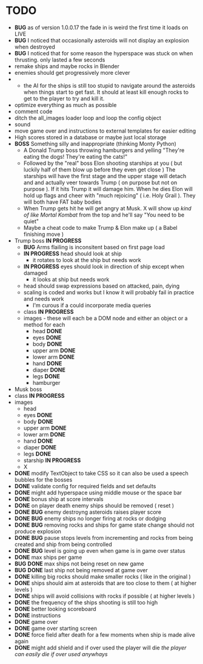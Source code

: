 # TODO 
- **BUG** as of version 1.0.0.17 the fade in is weird the first time it loads on LIVE
- **BUG** I noticed that occasionally asteroids will not display an explosion when destroyed
- **BUG** I noticed that for some reason the hyperspace was stuck on when thrusting. only lasted a few seconds
- remake ships and maybe rocks in Blender
- enemies should get progressively more clever
- - the AI for the ships is still too stupid to navigate around the asteroids when things start to get fast. It should at least kill enough rocks to get to the player to try and kill it.
- optimize everything as much as possible
- comment code
- ditch the all_images loader loop and loop the config object
- sound
- move game over and instructions to external templates for easier editing
- High scores stored in a database or maybe just local storage
- **BOSS** Something silly and inappropriate (thinking Monty Python)
    - A Donald Trump boss throwing hamburgers and yelling "They're eating the dogs! They're eating the cats!"
    - Followed by the "real" boss Elon shooting starships at you ( but luckily half of them blow up before they even get close ) The starships will have the first stage and the upper stage will detach and and actually veer towards Trump ( on purpose but not on purpose ). If it hits Trump it will damage him. When he dies Elon will hold up flags and cheer with "much rejoicing" ( i.e. Holy Grail ). They will both have FAT baby bodies 
    - When Trump gets hit he will get angry at Musk. X will show up *kind of like Mortal Kombat* from the top and he'll say "You need to be quiet"
    - Maybe a cheat code to make Trump & Elon make up ( a Babel finishing move )
- Trump boss **IN PROGRESS** 
    - **BUG** Arms flailing is inconsitent based on first page load
    - **IN PROGRESS** head should look at ship
        - it rotates to look at the ship but needs work
    - **IN PROGRESS** eyes should look in direction of ship except when damaged
        - it looks at ship but needs work
    - head should swap expressions based on attacked, pain, dying
    - scaling is coded and works but I know it will probably fail in practice and needs work
        - I'm curous if a could incorporate media queries
    - class **IN PROGRESS**
    - images - these will each be a DOM node and either an object or a method for each
        - head **DONE**
        - eyes **DONE**
        - body **DONE**
        - upper arm **DONE**
        - lower arm **DONE**
        - hand **DONE**
        - diaper **DONE**
        - legs **DONE** 
        - hamburger
- Musk boss
- class **IN PROGRESS**
- images
    - head
    - eyes **DONE**
    - body **DONE**
    - upper arm **DONE**
    - lower arm **DONE**
    - hand **DONE**
    - diaper **DONE**
    - legs **DONE** 
    - starship **IN PROGRESS**
    - X
- **DONE** modify TextObject to take CSS so it can also be used a speech bubbles for the bosses
- **DONE** validate config for required fields and set defaults
- **DONE** might add hyperspace using middle mouse or the space bar
- **DONE** bonus ship at score intervals
- **DONE** on player death enemy ships should be removed ( reset )
- **DONE** **BUG** enemy destroyng asteroids raises player score
- **DONE** **BUG** enemy ships no longer firing at rocks or dodging
- **DONE** **BUG** removing rocks and ships for game state change should not produce explosion
- **DONE** **BUG** pause stops levels from incrementing and rocks from being created and ship from being controlled
- **DONE** **BUG** level is going up even when game is in game over status
- **DONE** max ships per game
- **BUG** **DONE** max ships not being reset on new game
- **BUG** **DONE** last ship not being removed at game over
- **DONE** killing big rocks should make smaller rocks ( like in the original ) 
- **DONE** ships should aim at asteroids that are too close to them ( at higher levels )
- **DONE** ships will avoid collisions with rocks if possible ( at higher levels )
- **DONE** the frequency of the ships shooting is still too high
- **DONE** better looking scoreboard
- **DONE** instructions
- **DONE** game over
- **DONE** game over starting screen
- **DONE** force field after death for a few moments when ship is made alive again
- **DONE** might add shield and if over used the player will die *the player can easily die if over used anywhays*
